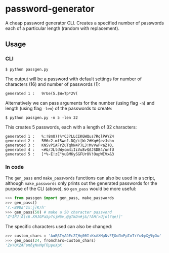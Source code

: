 # password-generator
A cheap password generator CLI. Creates a specified number of passwords each of a particular length (random with replacement).

## Usage
### CLI
```
$ python passgen.py 
```

The output will be a password with default settings for number of characters (16) and number of passwords (1):
```
generated 1 :   9rUe(5.$W=Tp*2V(
```

Alternatively we can pass arguments for the number (using flag `-n`) and length (using flag `-len`) of the passwords to create:
```
$ python passgen.py -n 5 -len 32
```

This creates 5 passwords, each with a length of 32 characters:
```
generated 1 :   %:!8mU)(%*CJ?LLCIKGWQus7RqlP#YZ4
generated 2 :   5M6c2.mf5wn?.DQ/i[W:2#Kq#$ezJshn
generated 3 :   KNSvPiAFrZuTqhN4P)LJ!MvVwP<aZ)O,
generated 4 :   <#&/JLtdWycm4iIiVu8v$£JSDB4/unfU
generated 5 :   ]*%-E!zE"yuBMKySGFUrOV!OupWIVx&3
```

### In code
The `gen_pass` and `make_passwords` functions can also be used in a script, although `make_passwords` only prints out the generated passwords for the purpose of the CLI (above), so `gen_pass` would be more useful:
```python
>>> from passgen import gen_pass, make_passwords
>>> gen_pass()
'r.<B9D£"zx:j]K/h'
>>> gen_pass(50) # make a 50 character password
'Z*IPJ|A]c6.XHJGPa5p?sjW6v,@gTkDn#j&/?AH(>Ujol?qe)]'
```

The specific characters used can also be changed:
```python
>>> custom_chars = 'ΑαΒβΓγΔδΕεΖζΗηΘθΙιΚκΛλΜμΝνΞξΟοΠπΡρΣσΤτΥυΦφΧχΨψΩω'
>>> gen_pass(24, fromchars=custom_chars)
'ΖνΥΟΚΖΦΓυπδχΝνΜφΓΠμψκΧρΚ'
```
